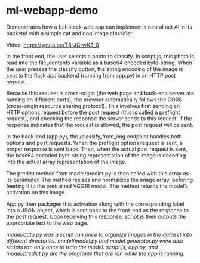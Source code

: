 # ml-webapp-demo
Demonstrates how a full-stack web app can implement a neural net AI in its backend with a simple cat and dog image classifier.

Video: https://youtu.be/T8-JGrwK3_0

In the front end, the user selects a photo to classify. In script.js, this photo is read into the file_contents variable as a base64 encoded byte-string. When the user presses the classify button, the string encoding of the image is sent to the flask app backend (running from app.py) in an HTTP post request.

Because this request is cross-origin (the web page and back-end server are running on different ports), the browser automatically follows the CORS (cross-origin resource sharing protocol). This involves first sending an HTTP options request before the post request (this is called a preflight request), and checking the response the server sends to this request. If the response indicates that the request is allowed, the post request will be sent.

In the back-end (app.py), the /classify_from_img endpoint handles both options and post requests. When the preflight options request is sent, a proper response is sent back. Then, when the actual post request is sent, the base64 encoded byte-string representation of the image is decoding into the actual array representation of the image. 

The predict method from model/predict.py is then called with this array as its parameter. The method resizes and normalizes the image array, beforing feeding it to the pretrained VGG16 model. The method returns the model’s activation on this image.

App.py then packages this activation along with the corresponding label into a JSON object, which is sent back to the front-end as the response to the post request. Upon receiving this response, script.js then outputs the appropriate text to the web page.

*model/data.py was a script ran once to organize images in the dataset into different directories. model/model.py and model.generator.py were also scripts ran only once to train the model. script.js, app.py, and model/predict.py are the programs that are ran while the app is running.*


